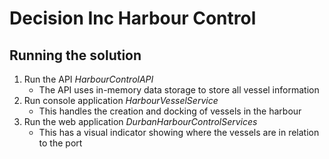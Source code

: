 # Decision Inc Harbour Control
## Running the solution
1. Run the API *HarbourControlAPI*
    * The API uses in-memory data storage to store all vessel information
1. Run console application *HarbourVesselService*
    * This handles the creation and docking of vessels in the harbour
1. Run the web application *DurbanHarbourControlServices*
    * This has a visual indicator showing where the vessels are in relation to the port
    
